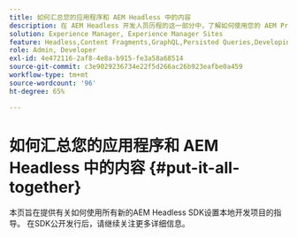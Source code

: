 ```yaml
---
title: 如何汇总您的应用程序和 AEM Headless 中的内容
description: 在 AEM Headless 开发人员历程的这一部分中，了解如何使用您的 AEM Project（包括内容片段）、GraphQL 调用、REST API 调用和您的应用程序，并为上线做好准备。
solution: Experience Manager, Experience Manager Sites
feature: Headless,Content Fragments,GraphQL,Persisted Queries,Developing
role: Admin, Developer
exl-id: 4e472116-2af8-4e8a-b915-fe3a58a68514
source-git-commit: c3e9029236734e22f5d266ac26b923eafbe0a459
workflow-type: tm+mt
source-wordcount: '96'
ht-degree: 65%

---
```


# 如何汇总您的应用程序和 AEM Headless 中的内容 {#put-it-all-together}

本页旨在提供有关如何使用所有新的AEM Headless SDK设置本地开发项目的指导。 在SDK公开发行后，请继续关注更多详细信息。
